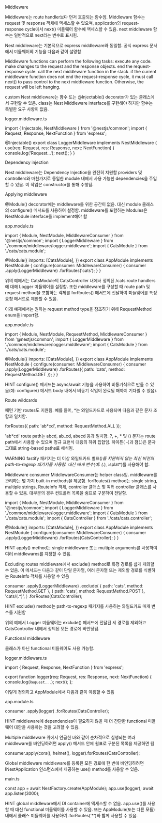 Middleware

Middleware는 route handler보다 먼저 호출되는 함수임. 
Middleware 함수는 request 및 response 객체에 액세스할 수 있으며, application의 request-response cycle에서 next() 미들웨어 함수에 액세스할 수 있음. 
next middleware 함수는 일반적으로 next라는 변수로 표시됨.

Nest middleware는 기본적으로 express middleware와 동일함. 공식 express 문서에서 미들웨어의 기능을 다음과 같이 설명함

Middleware functions can perform the following tasks:
    execute any code.
    make changes to the request and the response objects.
    end the request-response cycle.
    call the next middleware function in the stack.
    if the current middleware function does not end the request-response cycle, it must call next() to pass control to the next middleware function. Otherwise, the request will be left hanging.

custom Nest middleware는 함수 또는 @Injectable() decorator가 있는 클래스에서 구현할 수 있음. 
class는 Nest Middleware interface를 구현해야 하지만 함수는 특별한 요구 사항이 없음.

logger.middleware.ts

import { Injectable, NestMiddleware } from '@nestjs/common';
import { Request, Response, NextFunction } from 'express';

@Injectable()
export class LoggerMiddleware implements NestMiddleware {
  use(req: Request, res: Response, next: NextFunction) {
    console.log('Request...');
    next();
  }
}


Dependency injection

Nest middleware는 Dependency Injection을 완전히 지원함 
providers 및 controllers와 마찬가지로 동일한 module 내에서 사용 가능한 dependencies을 주입할 수 있음. 이 작업은 constructor를 통해 수행됨.


Applying middleware

@Module() decorator에는 middleware를 위한 공간이 없음. 
대신 module 클래스의 configure() 메서드를 사용하여 설정함. middleware를 포함하는 Modules은 NestModule interface를 implement해야 함

app.module.ts

import { Module, NestModule, MiddlewareConsumer } from '@nestjs/common';
import { LoggerMiddleware } from './common/middleware/logger.middleware';
import { CatsModule } from './cats/cats.module';

@Module({
  imports: [CatsModule],
})
export class AppModule implements NestModule {
  configure(consumer: MiddlewareConsumer) {
    consumer
      .apply(LoggerMiddleware)
      .forRoutes('cats');
  }
}

위의 예에서는 CatsModule의 CatsController 내에서 정의된 /cats  route handlers에 대해 Logger 미들웨어를 설정함. 
또한 middleware를 구성할 때 route path 및 request method을 포함하는 객체를 forRoutes() 메서드에 전달하여 미들웨어를 특정 요청 메서드로 제한할 수 있음. 

아래 예제에서는 원하는 request method type을 참조하기 위해 RequestMethod enum을 import함.

app.module.ts

import { Module, NestModule, RequestMethod, MiddlewareConsumer } from '@nestjs/common';
import { LoggerMiddleware } from './common/middleware/logger.middleware';
import { CatsModule } from './cats/cats.module';

@Module({
  imports: [CatsModule],
})
export class AppModule implements NestModule {
  configure(consumer: MiddlewareConsumer) {
    consumer
      .apply(LoggerMiddleware)
      .forRoutes({ path: 'cats', method: RequestMethod.GET });
  }
}

HINT
configure() 메서드는 async/await 기능을 사용하여 비동기식으로 만들 수 있음(예: configure() 메서드 body 내에서 비동기 작업이 완료될 때까지 기다릴 수 있음).


Route wildcards

패턴 기반 routes도 지원됨. 
예를 들어, *는 와일드카드로 사용되며 다음과 같은 문자 조합과 일치함.

forRoutes({ path: 'ab*cd', method: RequestMethod.ALL });

'ab*cd' route path는 abcd, ab_cd, abecd 등과 일치함. ?, +, * 및 () 문자는 route path에서 사용할 수 있으며 정규 표현식 대응의 하위 집합임. 하이픈( -)과 점(.)은 문자 그대로 string-based paths로 해석됨.

WARNING
fastify 패키지는 더 이상 와일드카드 별표(*)를 지원하지 않는 최신 버전의 path-to-regexp 패키지를 사용함. 대신 매개 변수(예: (.*), :splat*)를 사용해야 함.


Middleware consumer
MiddlewareConsumer는 helper class임. middleware를 관리하는 몇 가지 built-in methods을 제공함. 
forRoutes() method는 single string, multiple strings, RouteInfo 객체, controller 클래스 및 여러 controller 클래스를 사용할 수 있음. 대부분의 경우 컨트롤러 목록을 쉼표로 구분하여 전달함.

import { Module, NestModule, MiddlewareConsumer } from '@nestjs/common';
import { LoggerMiddleware } from './common/middleware/logger.middleware';
import { CatsModule } from './cats/cats.module';
import { CatsController } from './cats/cats.controller';

@Module({
  imports: [CatsModule],
})
export class AppModule implements NestModule {
  configure(consumer: MiddlewareConsumer) {
    consumer
      .apply(LoggerMiddleware)
      .forRoutes(CatsController);
  }
}

HINT
apply() method는 single middleware 또는 multiple arguments를 사용하여 여러 middlewares를 지정할 수 있음.


Excluding routes
middleware에서 exclude() method로 특정 경로를 쉽게 제외할 수 있음. 이 메서드는 다음과 같이 단일 문자열, 여러 문자열 또는 제외할 경로를 식별하는 RouteInfo 객체를 사용할 수 있음

consumer
  .apply(LoggerMiddleware)
  .exclude(
    { path: 'cats', method: RequestMethod.GET },
    { path: 'cats', method: RequestMethod.POST },
    'cats/(.*)',
  )
  .forRoutes(CatsController);

HINT
exclude() method는 path-to-regexp 패키지를 사용하는 와일드카드 매개 변수를 지원함

위의 예에서 Logger 미들웨어는 exclude() 메서드에 전달된 세 경로를 제외하고 CatsController 내에서 정의된 모든 경로에 바인딩됨.


Functional middleware

클래스가 아닌 functional 미들웨어도 사용 가능함.

logger.middleware.ts

import { Request, Response, NextFunction } from 'express';

export function logger(req: Request, res: Response, next: NextFunction) {
  console.log(`Request...`);
  next();
};

이렇게 정의하고 AppModule에서 다음과 같이 이용할 수 있음

app.module.ts

consumer
  .apply(logger)
  .forRoutes(CatsController);

HINT
middleware에 dependencies이 필요하지 않을 때 더 간단한 functional 미들웨어 대안을 사용하는 것을 고려할 수 있음.


Multiple middleware
위에서 언급한 바와 같이 순차적으로 실행되는 여러 middleware를 바인딩하려면 apply() 메서드 안에 쉼표로 구분된 목록을 제공하면 됨

consumer.apply(cors(), helmet(), logger).forRoutes(CatsController);


Global middleware
middleware를 등록된 모든 경로에 한 번에 바인딩하려면 INestApplication 인스턴스에서 제공하는 use() method를 사용할 수 있음.

main.ts

const app = await NestFactory.create(AppModule);
app.use(logger);
await app.listen(3000);

HINT
global middleware에서 DI container에 액세스할 수 없음. 
app.use()를 사용할 때 대신 functional 미들웨어를 사용할 수 있음. 또는 AppModule(또는 다른 모듈) 내에서 클래스 미들웨어를 사용하여 .forRoutes('*')와 함께 사용할 수 있음.